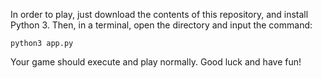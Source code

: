 In order to play, just download the contents of this repository, and install Python 3.
Then, in a terminal, open the directory and input the command:

`python3 app.py`

Your game should execute and play normally. Good luck and have fun!
